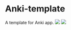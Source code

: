 # Anki-template
A template for Anki app.
![](https://i.loli.net/2021/03/18/w7Erf1HsJlIkCLO.png)
![](https://i.loli.net/2021/03/18/WjRNMdgV75aPUKr.gif)
